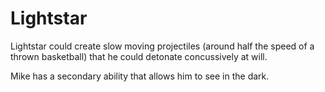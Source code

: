 # Lightstar
Lightstar could create slow moving projectiles (around half the speed of a thrown basketball) that he could detonate concussively at will.

Mike has a secondary ability that allows him to see in the dark.
